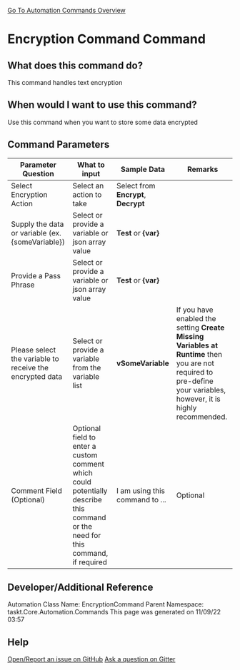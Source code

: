 <!--TITLE: Encryption Command Command -->
<!-- SUBTITLE: a command in the Misc Commands group. -->
[Go To Automation Commands Overview](/automation-commands)


# Encryption Command Command


## What does this command do?
This command handles text encryption


## When would I want to use this command?
Use this command when you want to store some data encrypted


## Command Parameters
| Parameter Question   	| What to input  	|  Sample Data 	| Remarks  	|
| ---                    | ---               | ---           | ---       |
|Select Encryption Action|Select an action to take|Select from **Encrypt**, **Decrypt**||
|Supply the data or variable (ex. {someVariable})|Select or provide a variable or json array value|**Test** or **{var}**||
|Provide a Pass Phrase|Select or provide a variable or json array value|**Test** or **{var}**||
|Please select the variable to receive the encrypted data|Select or provide a variable from the variable list|**vSomeVariable**|If you have enabled the setting **Create Missing Variables at Runtime** then you are not required to pre-define your variables, however, it is highly recommended.|
|Comment Field (Optional)|Optional field to enter a custom comment which could potentially describe this command or the need for this command, if required|I am using this command to ...|Optional|


## Developer/Additional Reference
Automation Class Name: EncryptionCommand
Parent Namespace: taskt.Core.Automation.Commands
This page was generated on 11/09/22 03:57 


## Help
[Open/Report an issue on GitHub](https://github.com/saucepleez/taskt/issues/new)
[Ask a question on Gitter](https://gitter.im/taskt-rpa/Lobby)
